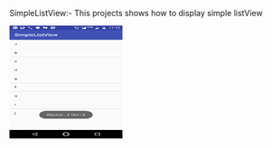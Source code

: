 SimpleListView:- 
This projects shows how to display simple listView

<img src="https://github.com/puneetverma24/Android/blob/master/SimpleListView/device-2018-06-22-102618.png" width="200" height="200" />

